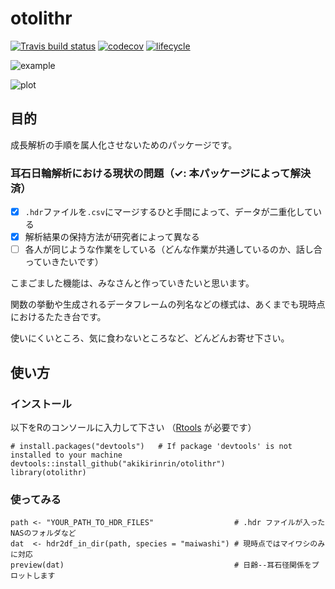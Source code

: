 # otolithr
[![Travis build status](https://travis-ci.com/akikirinrin/otolithr.svg?branch=master)](https://travis-ci.com/akikirinrin/otolithr)
[![codecov](https://codecov.io/gh/akikirinrin/otolithr/branch/master/graph/badge.svg)](https://codecov.io/gh/akikirinrin/otolithr)
[![lifecycle](https://img.shields.io/badge/lifecycle-experimental-orange.svg)](https://www.tidyverse.org/lifecycle/#experimental)

![example](https://gist.githubusercontent.com/akikirinrin/1949f96742cbd8ba4396cf57657888d0/raw/9bccbc1e775c5fa16fbe4d5ecfb79a00fe551a52/example.png)

![plot](https://gist.githubusercontent.com/akikirinrin/1949f96742cbd8ba4396cf57657888d0/raw/9bccbc1e775c5fa16fbe4d5ecfb79a00fe551a52/plot.png)

## 目的
成長解析の手順を属人化させないためのパッケージです。

### 耳石日輪解析における現状の問題（✓: 本パッケージによって解決済）
- [X] `.hdr`ファイルを`.csv`にマージするひと手間によって、データが二重化している
- [X] 解析結果の保持方法が研究者によって異なる
- [ ] 各人が同じような作業をしている（どんな作業が共通しているのか、話し合っていきたいです）

こまごました機能は、みなさんと作っていきたいと思います。

関数の挙動や生成されるデータフレームの列名などの様式は、あくまでも現時点におけるたたき台です。

使いにくいところ、気に食わないところなど、どんどんお寄せ下さい。

## 使い方

### インストール
以下をRのコンソールに入力して下さい （[Rtools](https://cran.r-project.org/bin/windows/Rtools/) が必要です）
```
# install.packages("devtools")   # If package 'devtools' is not installed to your machine
devtools::install_github("akikirinrin/otolithr")
library(otolithr)
```
### 使ってみる
```
path <- "YOUR_PATH_TO_HDR_FILES"                  # .hdr ファイルが入ったNASのフォルダなど
dat  <- hdr2df_in_dir(path, species = "maiwashi") # 現時点ではマイワシのみに対応
preview(dat)                                      # 日齢--耳石径関係をプロットします
```
